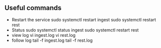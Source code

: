 Useful commands
----------------
- Restart the service
  sudo systemctl restart ingest
  sudo systemctl restart rest
- Status 
  sudo systemctl status ingest
  sudo systemctl restart rest
- view log
  vi ingest.log
  vi rest.log
- follow log
  tail -f ingest.log
  tail -f rest.log

